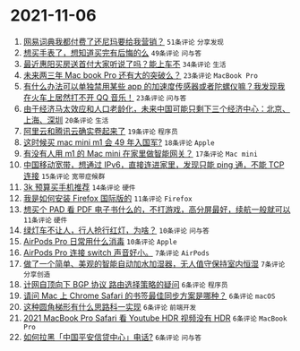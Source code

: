 # 2021-11-06

1. [网易词典我都付费了还尼玛要给我营销？](https://www.v2ex.com/t/813430) `51条评论` `分享发现`
1. [想买手表了，想知道买完有后悔的么](https://www.v2ex.com/t/813433) `49条评论` `问与答`
1. [最近惠阳买房送首付大家听说了吗？能上车不](https://www.v2ex.com/t/813456) `34条评论` `生活`
1. [未来两三年 Mac book Pro 还有大的突破么？](https://www.v2ex.com/t/813446) `23条评论` `MacBook Pro`
1. [有什么办法可以单独禁用某些 app 的加速度传感器或者陀螺仪嘛？我发现我在火车上居然打不开 QQ 音乐！](https://www.v2ex.com/t/813447) `23条评论` `问与答`
1. [由于经济马太效应和人口老龄化，未来中国可能只剩下三个经济中心：北京、上海、深圳](https://www.v2ex.com/t/813480) `20条评论` `生活`
1. [阿里云和腾讯云确实卷起来了](https://www.v2ex.com/t/813424) `19条评论` `程序员`
1. [这时候买 mac mini m1 会 49 年入国军?](https://www.v2ex.com/t/813492) `18条评论` `Apple`
1. [有没有人用 m1 的 Mac mini 在家里做智能网关？](https://www.v2ex.com/t/813435) `17条评论` `Mac mini`
1. [中国移动宽带，想通过 IPv6，直接连进家里，发现只能 ping 通，不能 TCP 连接](https://www.v2ex.com/t/813445) `15条评论` `宽带症候群`
1. [3k 预算买手机推荐](https://www.v2ex.com/t/813439) `14条评论` `硬件`
1. [我是如何安装 Firefox 国际版的](https://www.v2ex.com/t/813454) `11条评论` `Firefox`
1. [想买个 PAD 看 PDF 电子书什么的，不打游戏，高分屏最好，续航一般就可以](https://www.v2ex.com/t/813451) `11条评论` `硬件`
1. [绿灯车不让人，行人抢行红灯，为啥？](https://www.v2ex.com/t/813475) `10条评论` `问与答`
1. [AirPods Pro 日常用什么消毒](https://www.v2ex.com/t/813452) `10条评论` `Apple`
1. [AirPods Pro 连接 switch 声音好小。](https://www.v2ex.com/t/813440) `7条评论` `AirPods`
1. [做了一个简单、美观的智能自动加水加湿器，无人值守保持室内恒湿](https://www.v2ex.com/t/813428) `7条评论` `分享创造`
1. [计网自顶向下 BGP 协议 路由选择策略的疑问](https://www.v2ex.com/t/813466) `6条评论` `程序员`
1. [请问 Mac 上 Chrome Safari 的书签最佳同步方案是哪种？](https://www.v2ex.com/t/813457) `6条评论` `macOS`
1. [这种圆角梯形有什么思路科一实现](https://www.v2ex.com/t/813450) `6条评论` `前端开发`
1. [2021 MacBook Pro Safari 看 Youtube HDR 视频没有 HDR](https://www.v2ex.com/t/813434) `6条评论` `MacBook Pro`
1. [如何拉黑「中国平安信贷中心」电话?](https://www.v2ex.com/t/813429) `6条评论` `问与答`
